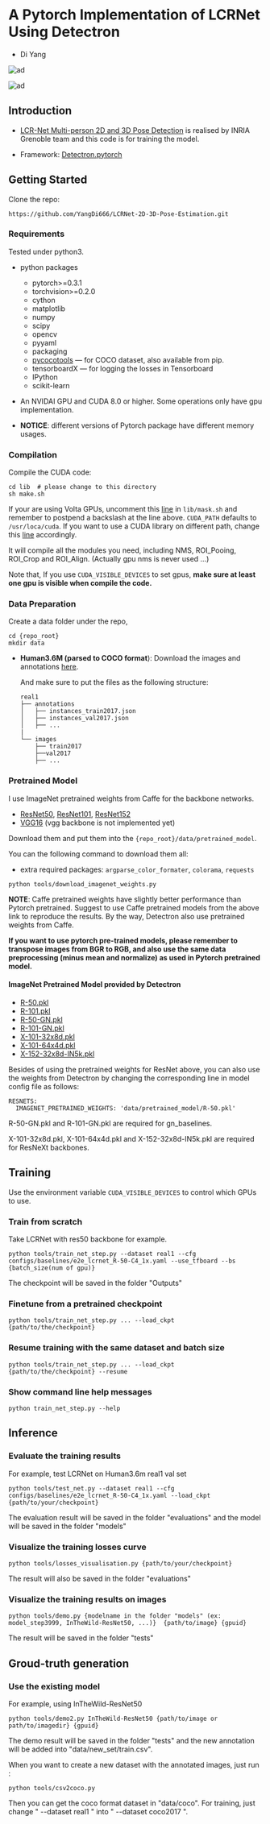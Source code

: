 
# A Pytorch Implementation of LCRNet Using Detectron

- Di Yang

![ad](https://github.com/YangDi666/LCRNet-2D-3D-Pose-Estimation/blob/master/demo/result_000000025393.png)

![ad](https://github.com/YangDi666/LCRNet-2D-3D-Pose-Estimation/blob/master/demo/result_010817395615_0real_im_1_1.png)

## Introduction  
- [LCR-Net Multi-person 2D and 3D Pose Detection](https://thoth.inrialpes.fr/src/LCR-Net/) is realised by INRIA Grenoble team and this code is for training the model.

- Framework:
[Detectron.pytorch](https://github.com/roytseng-tw/Detectron.pytorch)


## Getting Started
Clone the repo:

```
https://github.com/YangDi666/LCRNet-2D-3D-Pose-Estimation.git
```

### Requirements

Tested under python3.

- python packages
  - pytorch>=0.3.1
  - torchvision>=0.2.0
  - cython
  - matplotlib
  - numpy
  - scipy
  - opencv
  - pyyaml
  - packaging
  - [pycocotools](https://github.com/cocodataset/cocoapi)  — for COCO dataset, also available from pip.
  - tensorboardX  — for logging the losses in Tensorboard
  - IPython
  - scikit-learn

- An NVIDAI GPU and CUDA 8.0 or higher. Some operations only have gpu implementation.
- **NOTICE**: different versions of Pytorch package have different memory usages.

### Compilation

Compile the CUDA code:

```
cd lib  # please change to this directory
sh make.sh
```

If your are using Volta GPUs, uncomment this [line](https://github.com/roytseng-tw/mask-rcnn.pytorch/tree/master/lib/make.sh#L15) in `lib/mask.sh` and remember to postpend a backslash at the line above. `CUDA_PATH` defaults to `/usr/loca/cuda`. If you want to use a CUDA library on different path, change this [line](https://github.com/roytseng-tw/mask-rcnn.pytorch/tree/master/lib/make.sh#L3) accordingly.

It will compile all the modules you need, including NMS, ROI_Pooing, ROI_Crop and ROI_Align. (Actually gpu nms is never used ...)

Note that, If you use `CUDA_VISIBLE_DEVICES` to set gpus, **make sure at least one gpu is visible when compile the code.**

### Data Preparation

Create a data folder under the repo,

```
cd {repo_root}
mkdir data
```

- **Human3.6M (parsed to COCO format**):
Download the images and annotations [here](https://drive.google.com/drive/folders/1uPrVqeKSQg32eCzNKQfTu4aMnV9790wU?usp=sharing).


  And make sure to put the files as the following structure:
  ```
  real1
  ├── annotations
  │   ├── instances_train2017.json
  │   ├── instances_val2017.json
  │   ├── ...
  |
  └── images
      ├── train2017
      ├──val2017
      ├── ...
  ```
  
### Pretrained Model

I use ImageNet pretrained weights from Caffe for the backbone networks.

- [ResNet50](https://drive.google.com/open?id=1wHSvusQ1CiEMc5Nx5R8adqoHQjIDWXl1), [ResNet101](https://drive.google.com/open?id=1x2fTMqLrn63EMW0VuK4GEa2eQKzvJ_7l), [ResNet152](https://drive.google.com/open?id=1NSCycOb7pU0KzluH326zmyMFUU55JslF)
- [VGG16](https://drive.google.com/open?id=19UphT53C0Ua9JAtICnw84PPTa3sZZ_9k)  (vgg backbone is not implemented yet)

Download them and put them into the `{repo_root}/data/pretrained_model`.

You can the following command to download them all:

- extra required packages: `argparse_color_formater`, `colorama`, `requests`

```
python tools/download_imagenet_weights.py
```

**NOTE**: Caffe pretrained weights have slightly better performance than Pytorch pretrained. Suggest to use Caffe pretrained models from the above link to reproduce the results. By the way, Detectron also use pretrained weights from Caffe.

**If you want to use pytorch pre-trained models, please remember to transpose images from BGR to RGB, and also use the same data preprocessing (minus mean and normalize) as used in Pytorch pretrained model.**

#### ImageNet Pretrained Model provided by Detectron

- [R-50.pkl](https://s3-us-west-2.amazonaws.com/detectron/ImageNetPretrained/MSRA/R-50.pkl)
- [R-101.pkl](https://s3-us-west-2.amazonaws.com/detectron/ImageNetPretrained/MSRA/R-101.pkl)
- [R-50-GN.pkl](https://s3-us-west-2.amazonaws.com/detectron/ImageNetPretrained/47261647/R-50-GN.pkl)
- [R-101-GN.pkl](https://s3-us-west-2.amazonaws.com/detectron/ImageNetPretrained/47592356/R-101-GN.pkl)
- [X-101-32x8d.pkl](https://s3-us-west-2.amazonaws.com/detectron/ImageNetPretrained/20171220/X-101-32x8d.pkl)
- [X-101-64x4d.pkl](https://s3-us-west-2.amazonaws.com/detectron/ImageNetPretrained/FBResNeXt/X-101-64x4d.pkl)
- [X-152-32x8d-IN5k.pkl](https://s3-us-west-2.amazonaws.com/detectron/ImageNetPretrained/25093814/X-152-32x8d-IN5k.pkl)

Besides of using the pretrained weights for ResNet above, you can also use the weights from Detectron by changing the corresponding line in model config file as follows:
```
RESNETS:
  IMAGENET_PRETRAINED_WEIGHTS: 'data/pretrained_model/R-50.pkl'
```

R-50-GN.pkl and R-101-GN.pkl are required for gn_baselines.

X-101-32x8d.pkl, X-101-64x4d.pkl and X-152-32x8d-IN5k.pkl are required for ResNeXt backbones.

## Training

Use the environment variable `CUDA_VISIBLE_DEVICES` to control which GPUs to use.


### Train from scratch
Take LCRNet with res50 backbone for example.
```
python tools/train_net_step.py --dataset real1 --cfg configs/baselines/e2e_lcrnet_R-50-C4_1x.yaml --use_tfboard --bs {batch_size(num of gpu)} 
```
The checkpoint will be saved in the folder "Outputs"

### Finetune from a pretrained checkpoint
```
python tools/train_net_step.py ... --load_ckpt {path/to/the/checkpoint}
```

### Resume training with the same dataset and batch size
```
python tools/train_net_step.py ... --load_ckpt {path/to/the/checkpoint} --resume
```

### Show command line help messages
```
python train_net_step.py --help
```

## Inference

### Evaluate the training results
For example, test LCRNet on Human3.6m real1 val set
```
python tools/test_net.py --dataset real1 --cfg configs/baselines/e2e_lcrnet_R-50-C4_1x.yaml --load_ckpt {path/to/your/checkpoint}
```
The evaluation result will be saved in the folder "evaluations" and the model will be saved in the folder "models"

### Visualize the training losses curve
```
python tools/losses_visualisation.py {path/to/your/checkpoint}
```
The result will also be saved in the folder "evaluations"

### Visualize the training results on images
```
python tools/demo.py {modelname in the folder "models" (ex: model_step3999, InTheWild-ResNet50, ...)}  {path/to/image} {gpuid}
```
The result will be saved in the folder "tests"


## Groud-truth generation

### Use the existing model
For example, using InTheWild-ResNet50
```
python tools/demo2.py InTheWild-ResNet50 {path/to/image or path/to/imagedir} {gpuid}
```
The demo result will be saved in the folder "tests" and the new annotation will be added into "data/new_set/train.csv".

When you want to create a new dataset with the annotated images, just run : 
```
python tools/csv2coco.py
```
Then you can get the coco format dataset in "data/coco". For training, just change " --dataset real1 " into " --dataset coco2017 ".

